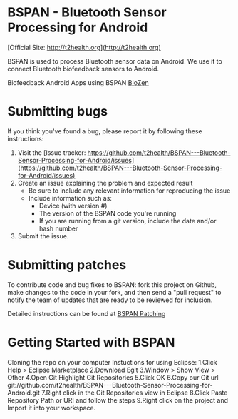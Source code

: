 BSPAN - Bluetooth Sensor Processing for Android
=======================
[Official Site: http://t2health.org](http://t2health.org)

BSPAN is used to process Bluetooth sensor data on Android.  We use it to connect Bluetooth biofeedback sensors to Android.

Biofeedback Android Apps using BSPAN
[BioZen](http://t2health.org/apps/biozen)

Submitting bugs
===============
If you think you've found a bug, please report it by following these instructions:  

1. Visit the [Issue tracker: https://github.com/t2health/BSPAN---Bluetooth-Sensor-Processing-for-Android/issues](https://github.com/t2health/BSPAN---Bluetooth-Sensor-Processing-for-Android/issues)
2. Create an issue explaining the problem and expected result
    - Be sure to include any relevant information for reproducing the issue
    - Include information such as:
        * Device (with version #)
        * The version of the BSPAN code you're running
        * If you are running from a git version, include the date and/or hash number
3. Submit the issue.

Submitting patches
==================
To contribute code and bug fixes to BSPAN: fork this project on Github, make changes to the code in your fork, 
and then send a "pull request" to notify the team of updates that are ready to be reviewed for inclusion.

Detailed instructions can be found at [BSPAN Patching](https://gist.github.com/1294035)

Getting Started with BSPAN
==============================================
Cloning the repo on your computer
Instuctions for using Eclipse:
1.Click Help > Eclipse Marketplace
2.Download Egit
3.Window > Show View > Other
4.Open Git Highlight Git Repositories
5.Click OK
6.Copy our Git url git://github.com/t2health/BSPAN---Bluetooth-Sensor-Processing-for-Android.git
7.Right click in the Git Repositories view in Eclipse
8.Click Paste Repository Path or URI and follow the steps
9.Right click on the project and Import it into your workspace.